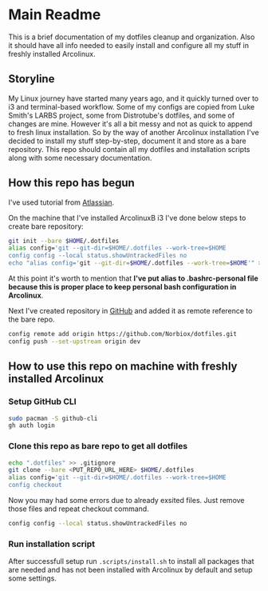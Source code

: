 # Main Readme
This is a brief documentation of my dotfiles cleanup and organization. Also it should have all info needed to easily install and configure all my stuff in freshly installed Arcolinux.

## Storyline
My Linux journey have started many years ago, and it quickly turned over to i3 and terminal-based workflow. Some of my configs are copied from Luke Smith's LARBS project, some from Distrotube's dotfiles, and some of changes are mine. However it's all a bit messy and not as quick to append to fresh linux installation. So by the way of another Arcolinux installation I've decided to install my stuff step-by-step, document it and store as a bare repository. This repo should contain all my dotfiles and installation scripts along with some necessary documentation.

## How this repo has begun
I've used tutorial from [Atlassian](https://atlassian.com/git/tutorials/dotfiles).

On the machine that I've installed ArcolinuxB i3 I've done below steps to create bare repository:

```bash
git init --bare $HOME/.dotfiles
alias config='git --git-dir=$HOME/.dotfiles --work-tree=$HOME
config config --local status.showUntrackedFiles no
echo "alias config='git --git-dir=$HOME/.dotfiles --work-tree=$HOME'" >> $HOME/.bashrc-personal
```

At this point it's worth to mention that **I've put alias to .bashrc-personal file because this is proper place to keep personal bash configuration in Arcolinux**.

Next I've created repository in [GitHub](https://github.com) and added it as remote reference to the bare repo.

```bash
config remote add origin https://github.com/Norbiox/dotfiles.git
config push --set-upstream origin dev
```

## How to use this repo on machine with freshly installed Arcolinux

### Setup GitHub CLI

```bash
sudo pacman -S github-cli
gh auth login
```

### Clone this repo as bare repo to get all dotfiles

```bash
echo ".dotfiles" >> .gitignore
git clone --bare <PUT_REPO_URL_HERE> $HOME/.dotfiles
alias config='git --git-dir=$HOME/.dotfiles --work-tree=$HOME
config checkout
```

Now you may had some errors due to already exsited files. Just remove those files and repeat checkout command.

```bash
config config --local status.showUntrackedFiles no
```

### Run installation script

After successfull setup run `.scripts/install.sh` to install all packages that are needed and has not been installed with Arcolinux by default and setup some settings.
